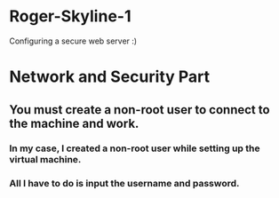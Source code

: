 # Roger-Skyline-1
Configuring a secure web server :) 


# Network and Security Part

## You must create a non-root user to connect to the machine and work.
### In my case, I created a non-root user while setting up the virtual machine.
### All I have to do is input the username and password.

